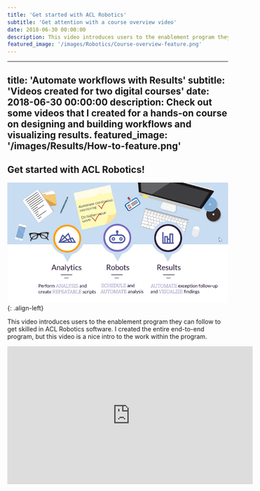 ```yaml
---
title: 'Get started with ACL Robotics'
subtitle: 'Get attention with a course overview video'
date: 2018-06-30 00:00:00
description: This video introduces users to the enablement program they can follow to get skilled in ACL Robotics software. I created the entire end-to-end program, but this video is a nice intro to the work within the program.
featured_image: '/images/Robotics/Course-overview-feature.png'
---
```


---
title: 'Automate workflows with Results'
subtitle: 'Videos created for two digital courses'
date: 2018-06-30 00:00:00
description: Check out some videos that I created for a hands-on course on designing and building workflows and visualizing results. 
featured_image: '/images/Results/How-to-feature.png'
---

## Get started with ACL Robotics!

![Later Certification](/images/Robotics/Robotics.png){: .align-left}

This video introduces users to the enablement program they can follow to get skilled in ACL Robotics software. I created the entire end-to-end program, but this video is a nice intro to the work within the program.

<iframe width="560" height="315" src="https://www.youtube.com/embed/xTtbeqmAbP4" frameborder="0" allow="accelerometer; autoplay; clipboard-write; encrypted-media; gyroscope; picture-in-picture" allowfullscreen></iframe>

